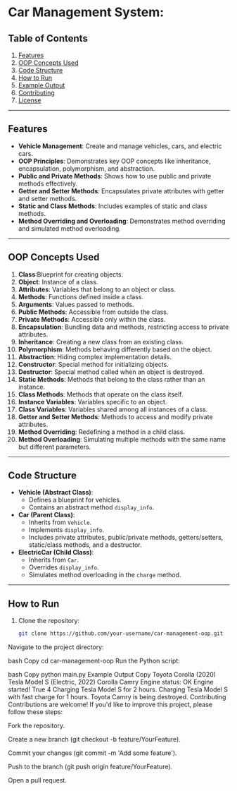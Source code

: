 
# Car Management System:

## Table of Contents
1. [Features](#features)
2. [OOP Concepts Used](#oop-concepts-used)
3. [Code Structure](#code-structure)
4. [How to Run](#how-to-run)
5. [Example Output](#example-output)
6. [Contributing](#contributing)
7. [License](#license)

---

## Features
- **Vehicle Management**: Create and manage vehicles, cars, and electric cars.
- **OOP Principles**: Demonstrates key OOP concepts like inheritance, encapsulation, polymorphism, and abstraction.
- **Public and Private Methods**: Shows how to use public and private methods effectively.
- **Getter and Setter Methods**: Encapsulates private attributes with getter and setter methods.
- **Static and Class Methods**: Includes examples of static and class methods.
- **Method Overriding and Overloading**: Demonstrates method overriding and simulated method overloading.

---

## OOP Concepts Used
1. **Class**:Blueprint for creating objects.
3. **Object**: Instance of a class.
4. **Attributes**: Variables that belong to an object or class.
5. **Methods**: Functions defined inside a class.
6. **Arguments**: Values passed to methods.
7. **Public Methods**: Accessible from outside the class.
8. **Private Methods**: Accessible only within the class.
9. **Encapsulation**: Bundling data and methods, restricting access to private attributes.
10. **Inheritance**: Creating a new class from an existing class.
11. **Polymorphism**: Methods behaving differently based on the object.
12. **Abstraction**: Hiding complex implementation details.
13. **Constructor**: Special method for initializing objects.
14. **Destructor**: Special method called when an object is destroyed.
15. **Static Methods**: Methods that belong to the class rather than an instance.
16. **Class Methods**: Methods that operate on the class itself.
17. **Instance Variables**: Variables specific to an object.
18. **Class Variables**: Variables shared among all instances of a class.
19. **Getter and Setter Methods**: Methods to access and modify private attributes.
20. **Method Overriding**: Redefining a method in a child class.
21. **Method Overloading**: Simulating multiple methods with the same name but different parameters.

---

## Code Structure
- **Vehicle (Abstract Class)**:
  - Defines a blueprint for vehicles.
  - Contains an abstract method `display_info`.
- **Car (Parent Class)**:
  - Inherits from `Vehicle`.
  - Implements `display_info`.
  - Includes private attributes, public/private methods, getters/setters, static/class methods, and a destructor.
- **ElectricCar (Child Class)**:
  - Inherits from `Car`.
  - Overrides `display_info`.
  - Simulates method overloading in the `charge` method.

---

## How to Run
1. Clone the repository:
   ```bash
   git clone https://github.com/your-username/car-management-oop.git
Navigate to the project directory:

bash
Copy
cd car-management-oop
Run the Python script:

bash
Copy
python main.py
Example Output
Copy
Toyota Corolla (2020)
Tesla Model S (Electric, 2022)
Corolla
Camry
Engine status: OK
Engine started!
True
4
Charging Tesla Model S for 2 hours.
Charging Tesla Model S with fast charge for 1 hours.
Toyota Camry is being destroyed.
Contributing
Contributions are welcome! If you'd like to improve this project, please follow these steps:

Fork the repository.

Create a new branch (git checkout -b feature/YourFeature).

Commit your changes (git commit -m 'Add some feature').

Push to the branch (git push origin feature/YourFeature).

Open a pull request.
